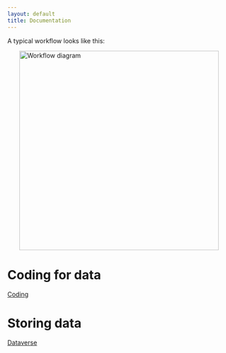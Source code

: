 ```yaml
---
layout: default
title: Documentation
---
```


A typical workflow looks like this:

<img src="/ScrapeOpen/images/workflow-diagram.svg" alt="Workflow diagram" style="height: 450px; display: block; margin-left: auto; margin-right: auto;"/>

# Coding for data

 [Coding](coding.html)

# Storing data

[Dataverse](dataverse.html)
